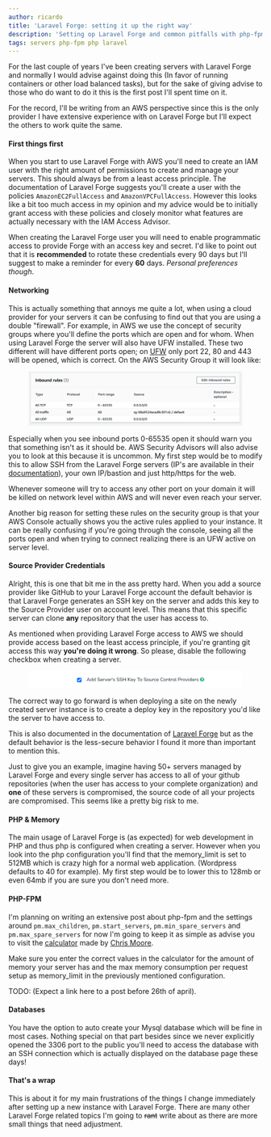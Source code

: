 ```yaml
---
author: ricardo
title: 'Laravel Forge: setting it up the right way'
description: 'Setting op Laravel Forge and common pitfalls with php-fpm'
tags: servers php-fpm php laravel
---
```


For the last couple of years I've been creating servers with Laravel Forge and normally I would advise against doing this (In favor of running containers or other load balanced tasks), but for the sake of giving advise to those who do want to do it this is the first post I'll spent time on it.

For the record, I'll be writing from an AWS perspective since this is the only provider I have extensive experience with on Laravel Forge but I'll expect the others to work quite the same.

<!--more-->

#### First things first

When you start to use Laravel Forge with AWS you'll need to create an IAM user with the right amount of permissions to create and manage your servers. This should always be from a least access principle. The documentation of Laravel Forge suggests you'll create a user with the policies `AmazonEC2FullAccess` and `AmazonVPCFullAccess`. However this looks like a bit too much access in my opinion and my advice would be to initially grant access with these policies and closely monitor what features are actually necessary with the IAM Access Advisor.

When creating the Laravel Forge user you will need to enable programmatic access to provide Forge with an access key and secret. I'd like to point out that it is **recommended** to rotate these credentials every 90 days but I'll suggest to make a reminder for every **60** days. _Personal preferences though_.

#### Networking

This is actually something that annoys me quite a lot, when using a cloud provider for your servers it can be confusing to find out that you are using a double "firewall". For example, in AWS we use the concept of security groups where you'll define the ports which are open and for whom. When using Laravel Forge the server will also have UFW installed. These two different will have different ports open; on <a href="https://help.ubuntu.com/community/UFW" target="_blank">UFW</a> only port 22, 80 and 443 will be opened, which is correct. On the AWS Security Group it will look like:

<figure class="aligncenter">
	<img
        src="/assets/images/2021/04/laravel-forge-ec2-security-group-example.webp" width="800"
        eight="400"
        alt="Laravel Forge EC2 Security Group Example screenshot"
    />
</figure>

Especially when you see inbound ports 0-65535 open it should warn you that something isn't as it should be. AWS Security Advisors will also advise you to look at this because it is uncommon. My first step would be to modify this to allow SSH from the Laravel Forge servers (IP's are available in their <a href="https://forge.laravel.com/docs/1.0/introduction.html#forge-ip-addresses" target="_blank">documentation</a>), your own IP/bastion and just http/https for the web.

Whenever someone will try to access any other port on your domain it will be killed on network level within AWS and will never even reach your server.

Another big reason for setting these rules on the security group is that your AWS Console actually shows you the active rules applied to your instance. It can be really confusing if you're going through the console, seeing all the ports open and when trying to connect realizing there is an UFW active on server level.

#### Source Provider Credentials
Alright, this is one that bit me in the ass pretty hard. When you add a source provider like GitHub to your Laravel Forge account the default behavior is that Laravel Forge generates an SSH key on the server and adds this key to the Source Provider user on account level. This means that this specific server can clone **any** repository that the user has access to.

As mentioned when providing Laravel Forge access to AWS we should provide access based on the least access principle, if you're granting git access this way **you're doing it wrong**. So please, disable the following checkbox when creating a server.

<figure class="aligncenter">
	<img
        src="/assets/images/2021/04/laravel-forge-ssh-key-source-control-providers.webp" width="800"
        eight="400"
        alt="Laravel Forge EC2 Security Group Example screenshot"
    />
</figure>

The correct way to go forward is when deploying a site on the newly created server instance is to create a deploy key in the repository you'd like the server to have access to.

This is also documented in the documentation of <a href="https://forge.laravel.com/docs/1.0/servers/ssh.html" target="_blank">Laravel Forge</a> but as the default behavior is the less-secure behavior I found it more than important to mention this.

Just to give you an example, imagine having 50+ servers managed by Laravel Forge and every single server has access to all of your github repositories (when the user has access to your complete organization) and **one** of these servers is compromised, the source code of all your projects are compromised. This seems like a pretty big risk to me.

#### PHP & Memory

The main usage of Laravel Forge is (as expected) for web development in PHP and thus php is configured when creating a server. However when you look into the php configuration you'll find that the memory_limit is set to 512MB which is crazy high for a normal web application. (Wordpress defaults to 40 for example). My first step would be to lower this to 128mb or even 64mb if you are sure you don't need more.

#### PHP-FPM

I'm planning on writing an extensive post about php-fpm and the settings around `pm.max_children`, `pm.start_servers`, `pm.min_spare_servers` and `pm.max_spare_servers` for now I'm going to keep it as simple as advise you to visit the <a href="https://spot13.com/pmcalculator/" target="_blank">calculator</a> made by <a href="https://spot13.com/" target="_blank">Chris Moore</a>.

Make sure you enter the correct values in the calculator for the amount of memory your server has and the max memory consumption per request setup as memory_limit in the previously mentioned configuration.

TODO: (Expect a link here to a post before 26th of april).

#### Databases

You have the option to auto create your Mysql database which will be fine in most cases. Nothing special on that part besides since we never explicitly opened the 3306 port to the public you'll need to access the database with an SSH connection which is actually displayed on the database page these days!

#### That's a wrap

This is about it for my main frustrations of the things I change immediately after setting up a new instance with Laravel Forge. There are many other Laravel Forge related topics I'm going to <del>rant</del> write about as there are more small things that need adjustment.
